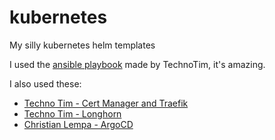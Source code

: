 # kubernetes
My silly kubernetes helm templates

I used the [ansible playbook](https://github.com/techno-tim/k3s-ansible) made by TechnoTim, it's amazing.

I also used these:
* [Techno Tim - Cert Manager and Traefik](https://docs.technotim.live/posts/kube-traefik-cert-manager-le/)
* [Techno Tim - Longhorn](https://docs.technotim.live/posts/longhorn-install/)
* [Christian Lempa - ArgoCD](https://www.youtube.com/watch?v=Yb3_4PZX0B0)
